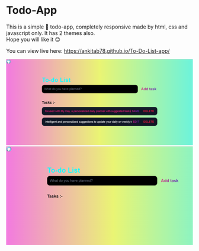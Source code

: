 
# Todo-App
This is a simple 📅 todo-app, completely responsive made by html, css and javascript only. It has 2 themes also.
<br>
Hope you will like it 😊

You can view live here: https://ankitab78.github.io/To-Do-List-app/

<img src = "td.png">
<img src = "td1.png">
